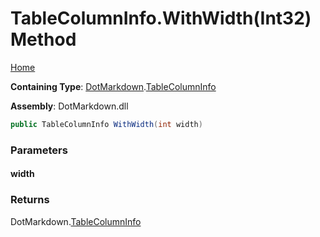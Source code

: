 # TableColumnInfo\.WithWidth\(Int32\) Method

[Home](../../../README.md)

**Containing Type**: [DotMarkdown](../../README.md)\.[TableColumnInfo](../README.md)

**Assembly**: DotMarkdown\.dll

```csharp
public TableColumnInfo WithWidth(int width)
```

### Parameters

#### width

### Returns

DotMarkdown\.[TableColumnInfo](../README.md)

